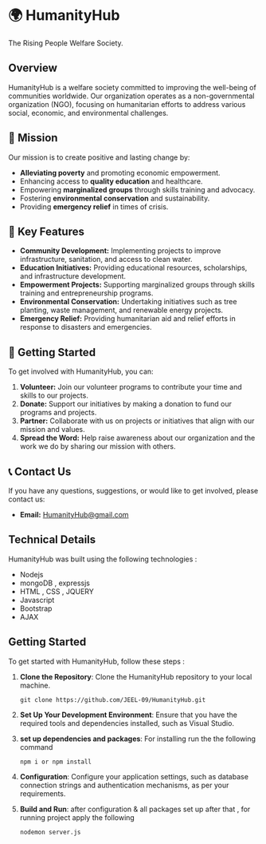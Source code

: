 # 🌍 HumanityHub

The Rising People Welfare Society.

## Overview

HumanityHub is a welfare society committed to improving the well-being of communities worldwide. Our organization operates as a non-governmental organization (NGO), focusing on humanitarian efforts to address various social, economic, and environmental challenges.

## 🚀 Mission

Our mission is to create positive and lasting change by:

- **Alleviating poverty** and promoting economic empowerment.
- Enhancing access to **quality education** and healthcare.
- Empowering **marginalized groups** through skills training and advocacy.
- Fostering **environmental conservation** and sustainability.
- Providing **emergency relief** in times of crisis.

## 🔑 Key Features

- **Community Development:** Implementing projects to improve infrastructure, sanitation, and access to clean water.
- **Education Initiatives:** Providing educational resources, scholarships, and infrastructure development.
- **Empowerment Projects:** Supporting marginalized groups through skills training and entrepreneurship programs.
- **Environmental Conservation:** Undertaking initiatives such as tree planting, waste management, and renewable energy projects.
- **Emergency Relief:** Providing humanitarian aid and relief efforts in response to disasters and emergencies.

## 🚀 Getting Started

To get involved with HumanityHub, you can:

1. **Volunteer:** Join our volunteer programs to contribute your time and skills to our projects.
2. **Donate:** Support our initiatives by making a donation to fund our programs and projects.
3. **Partner:** Collaborate with us on projects or initiatives that align with our mission and values.
4. **Spread the Word:** Help raise awareness about our organization and the work we do by sharing our mission with others.

## 📞 Contact Us

If you have any questions, suggestions, or would like to get involved, please contact us:

- **Email:** HumanityHub@gmail.com

## Technical Details
HumanityHub was built using the following technologies :

- Nodejs
- mongoDB , expressjs
- HTML , CSS , JQUERY
- Javascript
- Bootstrap
- AJAX 

## Getting Started

To get started with HumanityHub, follow these steps :

1. **Clone the Repository**: Clone the HumanityHub repository to your local machine.

   ```
   git clone https://github.com/JEEL-09/HumanityHub.git
   ```

2. **Set Up Your Development Environment**: Ensure that you have the required tools and dependencies installed, such as Visual Studio.

3. **set up dependencies and packages**: For installing run the the following command

    ```
    npm i or npm install
    ```
3. **Configuration**: Configure your application settings, such as database connection strings and authentication mechanisms, as per your requirements.

4. **Build and Run**: after configuration & all packages set up after that ,  for running project apply the following 

     ```
    nodemon server.js
    ```

  
